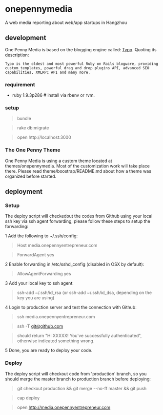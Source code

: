 onepennymedia
=============

A web media reporting about web/app startups in Hangzhou

## development

One Penny Media is based on the blogging engine called: [Typo](https://github.com/fdv/typo). Quoting its description:

    Typo is the oldest and most powerful Ruby on Rails blogware, providing custom templates, powerful drag and drop plugins API, advanced SEO capabilities, XMLRPC API and many more.

### requirement

* ruby 1.9.3p286 # install via rbenv or rvm.

### setup

> bundle

> rake db:migrate

> open http://localhost:3000

### The One Penny Theme

One Penny Media is using a custom theme located at themes/onepennymedia. Most of the customization work will take place there.
Please read theme/boostrap/README.md about how a theme was organized before started.

## deployment

### Setup

The deploy script will checkedout the codes from Github using your local ssh key via ssh agent forwarding, please follow these steps to setup the forwarding:

1 Add the following to ~/.ssh/config:

> Host media.onepennyentrepreneur.com

> ForwardAgent yes

2 Enable forwarding in /etc/sshd_config (disabled in OSX by default):

> AllowAgentForwarding yes

3 Add your local key to ssh agent:

> ssh-add ~/.ssh/id_rsa (or ssh-add ~/.ssh/id_dsa, depending on the key you are using)

4 Login to production server and test the connection with Github:

> ssh media.onepennyentrepreneur.com

> ssh -T git@github.com

> should return "Hi XXXXX! You've successfully authenticated", otherwise indicated something wrong.

5 Done, you are ready to deploy your code.

### Deploy

The deploy script will checkout code from 'production' branch, so you should merge the master branch to production branch before deploying:

> git checkout production && git merge --no-ff master && git push

> cap deploy

> open http://media.onepennyentrepreneur.com

